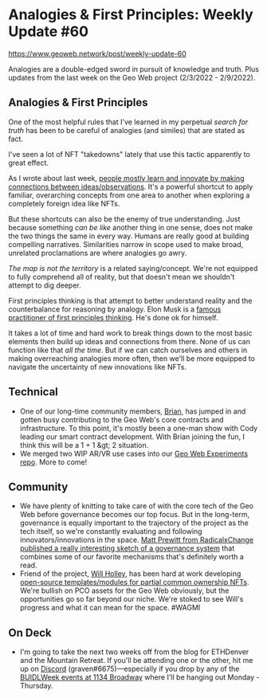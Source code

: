 # Analogies &amp; First Principles: Weekly Update #60

https://www.geoweb.network/post/weekly-update-60

Analogies are a double-edged sword in pursuit of knowledge and truth. Plus updates from the last week on the Geo Web project (2/3/2022 - 2/9/2022).

## Analogies &amp; First Principles

One of the most helpful rules that I&#39;ve learned in my perpetual _search for truth_ has been to be careful of analogies (and similes) that are stated as fact.

I&#39;ve seen a lot of NFT &quot;takedowns&quot; lately that use this tactic apparently to great effect.

As I wrote about last week, [people mostly learn and innovate by making connections between ideas/observations](https://www.geoweb.network/post/weekly-update-59). It&#39;s a powerful shortcut to apply familiar, overarching concepts from one area to another when exploring a completely foreign idea like NFTs.

But these shortcuts can also be the enemy of true understanding. Just because something _can be like_ another thing in one sense, does not make the two things the same in every way. Humans are really good at building compelling narratives. Similarities narrow in scope used to make broad, unrelated proclamations are where analogies go awry.

_The map is not the territory_ is a related saying/concept. We&#39;re not equipped to fully comprehend all of reality, but that doesn&#39;t mean we shouldn&#39;t attempt to dig deeper.

First principles thinking is that attempt to better understand reality and the counterbalance for reasoning by analogy. Elon Musk is a [famous practitioner of first principles thinking](https://www.businessinsider.com/elon-musk-first-principles-2015-1). He&#39;s done ok for himself.

It takes a lot of time and hard work to break things down to the most basic elements then build up ideas and connections from there. None of us can function like that _all the time_. But if we can catch ourselves and others in making overreaching analogies more often, then we&#39;ll be more equipped to navigate the uncertainty of new innovations like NFTs.

## Technical

- One of our long-time community members, [Brian](https://github.com/orgs/Geo-Web-Project/people/brossetti1), has jumped in and gotten busy contributing to the Geo Web&#39;s core contracts and infrastructure. To this point, it&#39;s mostly been a one-man show with Cody leading our smart contract development. With Brian joining the fun, I think this will be a 1 + 1 \&gt; 2 situation.
- We merged two WIP AR/VR use cases into our [Geo Web Experiments repo](https://github.com/Geo-Web-Project/geoweb-experiments). More to come!

## Community

- We have plenty of knitting to take care of with the core tech of the Geo Web before governance becomes our top focus. But in the long-term, governance is equally important to the trajectory of the project as the tech itself, so we&#39;re constantly evaluating and following innovators/innovations in the space. [Matt Prewitt from RadicalxChange published a really interesting sketch of a governance system](https://www.radicalxchange.org/media/blog/a-speculative-sketch-of-a-dao-with-open-collective/) that combines some of our favorite mechanisms that&#39;s definitely worth a read.
- Friend of the project, [Will Holley](https://twitter.com/waholleyiv), has been hard at work developing [open-source templates/modules for partial common ownership NFTs](https://github.com/721labs/partial-common-ownership). We&#39;re bullish on PCO assets for the Geo Web obviously, but the opportunities go so far beyond our niche. We&#39;re stoked to see Will&#39;s progress and what it can mean for the space. #WAGMI

## On Deck

- I&#39;m going to take the next two weeks off from the blog for ETHDenver and the Mountain Retreat. If you&#39;ll be attending one or the other, hit me up on [Discord](https://discord.com/invite/reXgPru7ck) (graven#6675)—especially if you drop by any of the [BUIDLWeek events at 1134 Broadway](https://ethdenver.sched.com/venue/%2A%201134%20Broadway%20%281st%20Floor%29/1134+Broadway%2C+Denver%2C+CO+80203%2C+USA) where I&#39;ll be hanging out Monday - Thursday.
